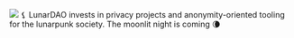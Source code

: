 ![](https://forum.lunardao.net/uploads/default/original/1X/0fc420f2cf0cc97c2f6152cf91d539abd16fe710.png)
⚸ LunarDAO invests in privacy projects and anonymity-oriented tooling for the lunarpunk society.
The moonlit night is coming 🌘
